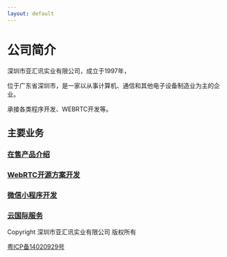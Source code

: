 ```yaml
---
layout: default
---
```


# 公司简介

深圳市亚汇讯实业有限公司，成立于1997年，

位于广东省深圳市，是一家以从事计算机、通信和其他电子设备制造业为主的企业。

承接各类程序开发、WEBRTC开发等。

## 主要业务

### [在售产品介绍](https://freeblog.tarogoing.uk/%E5%95%86%E5%93%81%E4%BB%8B%E7%BB%8D)

### [WebRTC开源方案开发](./mywebpage/webrtc-page.html)

### [微信小程序开发](./mywebpage/miniprogram.html)

### [云国际服务](./mywebpage/cloudserver.html)

Copyright 深圳市亚汇讯实业有限公司 版权所有 

 [粤ICP备14020929号](https://beian.miit.gov.cn)
